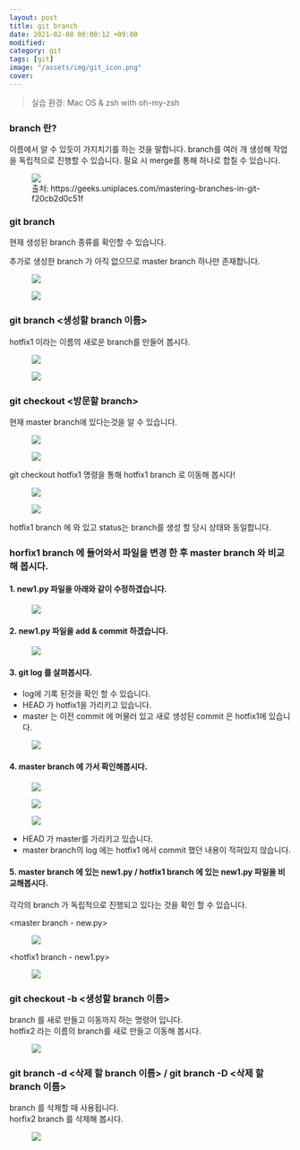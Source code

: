 ```yaml
---
layout: post
title: git branch
date: 2021-02-08 00:00:12 +09:00
modified: 
category: git
tags: [git]
image: "/assets/img/git_icon.png"
cover: 
---
```


>실습 환경: Mac OS & zsh with oh-my-zsh

### branch 란?<br>

이름에서 알 수 있듯이 가지치기를 하는 것을 말합니다.
branch를 여러 개 생성해 작업을 독립적으로 진행할 수 있습니다. 
필요 시 merge를 통해 하나로 합칠 수 있습니다.

<figure>
<img src="https://raw.githubusercontent.com/krispediadot/krispediadot.github.io/master/_posts/git/2020-02-08-git-branch/git_branch_1.png">
<figcaption>출처: https://geeks.uniplaces.com/mastering-branches-in-git-f20cb2d0c51f</figcaption>
</figure>

### git branch
현재 생성된 branch 종류를 확인할 수 있습니다.<br>

추가로 생성한 branch 가 아직 없으므로 master branch 하나만 존재합니다. <br>
<figure>
<img src="https://raw.githubusercontent.com/krispediadot/krispediadot.github.io/master/_posts/git/2020-02-08-git-branch/git_branch_2.png">
</figure>

<figure>
<img src="https://raw.githubusercontent.com/krispediadot/krispediadot.github.io/master/_posts/git/2020-02-08-git-branch/git_branch_3.png">
</figure>

### git branch <생성할 branch 이름> 
hotfix1 이라는 이름의 새로운 branch를 만들어 봅시다.

<figure>
<img src="https://raw.githubusercontent.com/krispediadot/krispediadot.github.io/master/_posts/git/2020-02-08-git-branch/git_branch_4.png">
</figure>

<figure>
<img src="https://raw.githubusercontent.com/krispediadot/krispediadot.github.io/master/_posts/git/2020-02-08-git-branch/git_branch_5.png">
</figure>

### git checkout <방문할 branch>
현재 master branch에 있다는것을 알 수 있습니다.

<figure>
<img src="https://raw.githubusercontent.com/krispediadot/krispediadot.github.io/master/_posts/git/2020-02-08-git-branch/git_branch_6.png">
</figure>

<figure>
<img src="https://raw.githubusercontent.com/krispediadot/krispediadot.github.io/master/_posts/git/2020-02-08-git-branch/git_branch_7.png">
</figure>

git checkout hotfix1 명령을 통해 hotfix1 branch 로 이동해 봅시다!

<figure>
<img src="https://raw.githubusercontent.com/krispediadot/krispediadot.github.io/master/_posts/git/2020-02-08-git-branch/git_branch_8.png">
</figure>

<figure>
<img src="https://raw.githubusercontent.com/krispediadot/krispediadot.github.io/master/_posts/git/2020-02-08-git-branch/git_branch_9.png">
</figure>

hotfix1 branch 에 와 있고 status는 branch를 생성 할 당시 상태와 동일합니다.

### horfix1 branch 에 들어와서 파일을 변경 한 후 master branch 와 비교해 봅시다.
#### 1. new1.py 파일을 아래와 같이 수정하겠습니다. 
<figure>
<img src="https://raw.githubusercontent.com/krispediadot/krispediadot.github.io/master/_posts/git/2020-02-08-git-branch/git_branch_10.png">
</figure>

#### 2. new1.py 파일을 add & commit 하겠습니다.
<figure>
<img src="https://raw.githubusercontent.com/krispediadot/krispediadot.github.io/master/_posts/git/2020-02-08-git-branch/git_branch_11.png">
</figure>

#### 3. git log 를 살펴봅시다.
- log에 기록 된것을 확인 할 수 있습니다. 
- HEAD 가 hotfix1을 가리키고 있습니다. 
- master 는 이전 commit 에 머물러 있고 새로 생성된 commit 은 hotfix1에 있습니다.
<figure>
<img src="https://raw.githubusercontent.com/krispediadot/krispediadot.github.io/master/_posts/git/2020-02-08-git-branch/git_branch_12.png">
</figure>

#### 4. master branch 에 가서 확인해봅시다. 
<figure>
<img src="https://raw.githubusercontent.com/krispediadot/krispediadot.github.io/master/_posts/git/2020-02-08-git-branch/git_branch_13.png">
</figure>

<figure>
<img src="https://raw.githubusercontent.com/krispediadot/krispediadot.github.io/master/_posts/git/2020-02-08-git-branch/git_branch_14.png">
</figure>

<figure>
<img src="https://raw.githubusercontent.com/krispediadot/krispediadot.github.io/master/_posts/git/2020-02-08-git-branch/git_branch_15.png">
</figure>

- HEAD 가 master를 가리키고 있습니다. 
- master branch의 log 에는 hotfix1 에서 commit 했던 내용이 적혀있지 않습니다. 

#### 5. master branch 에 있는 new1.py / hotfix1 branch 에 있는 new1.py 파일을 비교해봅시다.
각각의 branch 가 독립적으로 진행되고 있다는 것을 확인 할 수 있습니다.<br>

<master branch - new.py>
<figure>
<img src="https://raw.githubusercontent.com/krispediadot/krispediadot.github.io/master/_posts/git/2020-02-08-git-branch/git_branch_16.png">
</figure>

<hotfix1 branch - new1.py>
<figure>
<img src="https://raw.githubusercontent.com/krispediadot/krispediadot.github.io/master/_posts/git/2020-02-08-git-branch/git_branch_17.png">
</figure>

### git checkout -b <생성할 branch 이름>
branch 를 새로 만들고 이동까지 하는 명령어 입니다. <br>
hotfix2 라는 이름의 branch를 새로 만들고 이동해 봅시다. 
<figure>
<img src="https://raw.githubusercontent.com/krispediadot/krispediadot.github.io/master/_posts/git/2020-02-08-git-branch/git_branch_18.png">
</figure>

### git branch -d <삭제 할 branch 이름> / git branch -D <삭제 할 branch 이름>
branch 를 삭제할 때 사용됩니다. <br>
horfix2 branch 를 삭제해 봅시다.
<figure>
<img src="https://raw.githubusercontent.com/krispediadot/krispediadot.github.io/master/_posts/git/2020-02-08-git-branch/git_branch_19.png">
</figure>
